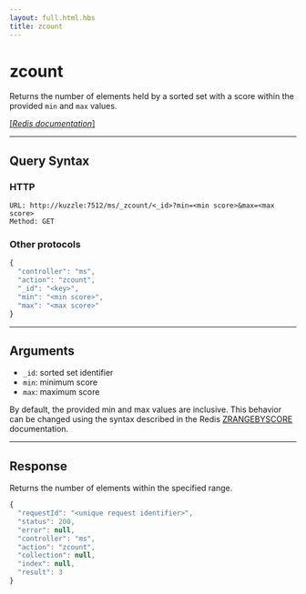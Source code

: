 ```yaml
---
layout: full.html.hbs
title: zcount
---
```


# zcount

Returns the number of elements held by a sorted set with a score within the provided `min` and `max` values.

[[_Redis documentation_]](https://redis.io/commands/zcount)

---

## Query Syntax

### HTTP

```http
URL: http://kuzzle:7512/ms/_zcount/<_id>?min=<min score>&max=<max score>
Method: GET
```

### Other protocols

```js
{
  "controller": "ms",
  "action": "zcount",
  "_id": "<key>",
  "min": "<min score>",
  "max": "<max score>"
}
```

---

## Arguments

* `_id`: sorted set identifier
* `min`: minimum score
* `max`: maximum score

By default, the provided min and max values are inclusive. This behavior can be changed using the syntax described in the Redis [ZRANGEBYSCORE](https://redis.io/commands/zrangebyscore) documentation.

---

## Response

Returns the number of elements within the specified range.

```javascript
{
  "requestId": "<unique request identifier>",
  "status": 200,
  "error": null,
  "controller": "ms",
  "action": "zcount",
  "collection": null,
  "index": null,
  "result": 3
}
```
